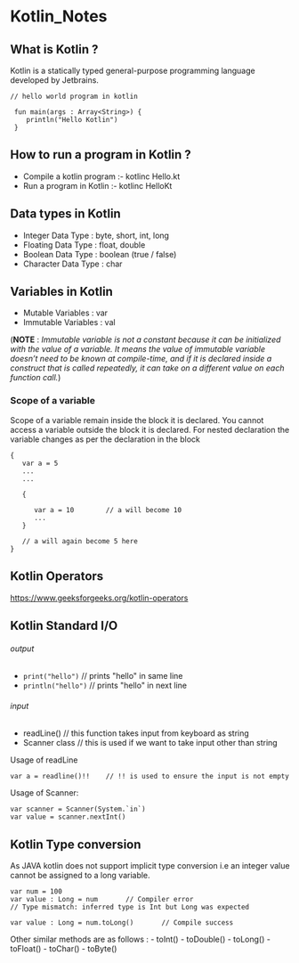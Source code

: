 # Kotlin_Notes

## What is Kotlin ?

   Kotlin is a statically typed general-purpose programming language developed by Jetbrains.
   
  ```
  // hello world program in kotlin
   
   fun main(args : Array<String>) {
      println("Hello Kotlin")
   } 
   ```
   
## How to run a program in Kotlin ?

   - Compile a kotlin program :- kotlinc Hello.kt 
   - Run a program in Kotlin :- kotlinc HelloKt
   
## Data types in Kotlin 

   - Integer Data Type : byte, short, int, long
   - Floating Data Type : float, double
   - Boolean Data Type : boolean (true / false)
   - Character Data Type : char
   
## Variables in Kotlin 

   - Mutable Variables : var
   - Immutable Variables : val
   
   (**NOTE** : _Immutable variable is not a constant because it can be initialized with the value of a variable. It means the         value of immutable variable doesn’t need to be known at compile-time, and if it is declared inside a construct that           is called repeatedly, it can take on a different value on each function call._)
   
   ### Scope of a variable 
   
   Scope of a variable remain inside the block it is declared. You cannot access a variable outside the block it is declared.
   For nested declaration the variable changes as per the declaration in the block
   
   ```
   {
      var a = 5
      ...
      ...
      
      {
      
         var a = 10        // a will become 10 
         ...
      }
      
      // a will again become 5 here
   }
   ```
   
## Kotlin Operators

   https://www.geeksforgeeks.org/kotlin-operators
   
## Kotlin Standard I/O   

   ###### output
   
  - ```print("hello")```      // prints "hello" in same line
  - ```println("hello")```     // prints "hello" in next line
   
   
   ###### input
   
  - readLine()             // this function takes input from keyboard as string
  - Scanner class          // this is used if we want to take input other than string 
   
   Usage of readLine
   
   ```
   var a = readline()!!    // !! is used to ensure the input is not empty
   ```
   
   Usage of Scanner: 
   
   ```
   var scanner = Scanner(System.`in`)
   var value = scanner.nextInt()
   ```
   
## Kotlin Type conversion

   As JAVA kotlin does not support implicit type conversion i.e an integer value cannot be assigned to a long variable.
   
   ```
   var num = 100
   var value : Long = num       // Compiler error
   // Type mismatch: inferred type is Int but Long was expected
   
   var value : Long = num.toLong()       // Compile success
   ```
   
   Other similar methods are as follows : 
      - toInt()
      - toDouble()
      - toLong()
      - toFloat()
      - toChar()
      - toByte()
      
      
   
   
   
   
   
   
   
   
